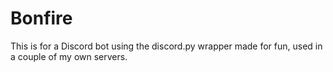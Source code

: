 # Bonfire

This is for a Discord bot using the discord.py wrapper made for fun, used in a couple of my own servers.
